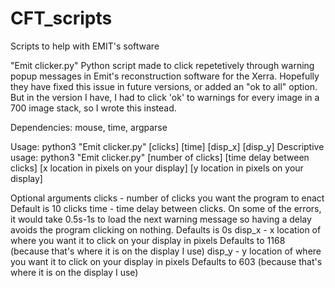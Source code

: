 # CFT_scripts
Scripts to help with EMIT's software

"Emit clicker.py"
Python script made to click repetetively through warning popup messages in Emit's reconstruction software for the Xerra.
Hopefully they have fixed this issue in future versions, or added an "ok to all" option.  But in the version I have, I had to click 'ok' to warnings for every image in a 700 image stack, so I wrote this instead.

Dependencies:
mouse, time, argparse

Usage:
python3 "Emit clicker.py" [clicks] [time] [disp_x] [disp_y]
Descriptive usage:
python3 "Emit clicker.py" [number of clicks] [time delay between clicks] [x location in pixels on your display] [y location in pixels on your display]

Optional arguments
clicks - number of clicks you want the program to enact
  Default is 10 clicks
time - time delay between clicks.  On some of the errors, it would take 0.5s-1s to load the next warning message so having a delay avoids the program clicking on nothing. 
  Defaults is 0s
disp_x - x location of where you want it to click on your display in pixels
  Defaults to 1168 (because that's where it is on the display I use)
disp_y - y location of where you want it to click on your display in pixels
  Defaults to 603 (because that's where it is on the display I use)
